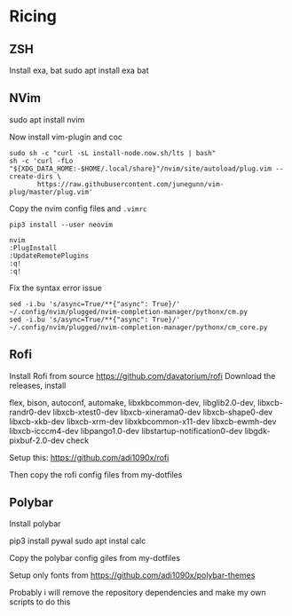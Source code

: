 # Ricing

## ZSH

Install exa, bat
sudo apt install exa bat

## NVim

sudo apt install nvim

Now install vim-plugin and coc

```
sudo sh -c "curl -sL install-node.now.sh/lts | bash"
sh -c 'curl -fLo "${XDG_DATA_HOME:-$HOME/.local/share}"/nvim/site/autoload/plug.vim --create-dirs \
       https://raw.githubusercontent.com/junegunn/vim-plug/master/plug.vim'
```

Copy the nvim config files and `.vimrc`

```
pip3 install --user neovim
```

```
nvim
:PlugInstall
:UpdateRemotePlugins
:q!
:q!
```

Fix the syntax error issue

```
sed -i.bu 's/async=True/**{"async": True}/' ~/.config/nvim/plugged/nvim-completion-manager/pythonx/cm.py
sed -i.bu 's/async=True/**{"async": True}/' ~/.config/nvim/plugged/nvim-completion-manager/pythonx/cm_core.py
```

## Rofi

Install Rofi from source https://github.com/davatorium/rofi
Download the releases, install

flex, bison, autoconf, automake, libxkbcommon-dev, libglib2.0-dev, libxcb-randr0-dev libxcb-xtest0-dev libxcb-xinerama0-dev libxcb-shape0-dev libxcb-xkb-dev
libxcb-xrm-dev libxkbcommon-x11-dev libxcb-ewmh-dev libxcb-icccm4-dev libpango1.0-dev libstartup-notification0-dev libgdk-pixbuf-2.0-dev check 

Setup this: https://github.com/adi1090x/rofi

Then copy the rofi config files from my-dotfiles

## Polybar

Install polybar

pip3 install pywal
sudo apt instal calc

Copy the polybar config giles from my-dotfiles

Setup only fonts from https://github.com/adi1090x/polybar-themes
 
Probably i will remove the repository dependencies and make my own scripts to do this
